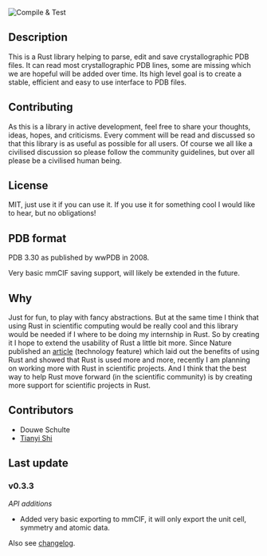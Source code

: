 ![Compile & Test](https://github.com/nonnominandus/rust-pdb/workflows/Compile%20&%20Test/badge.svg)

## Description
This is a Rust library helping to parse, edit and save crystallographic PDB files. It can read most crystallographic PDB lines, some are missing which we are hopeful will be added over time. Its high level goal is to create a stable, efficient and easy to use interface to PDB files. 

## Contributing
As this is a library in active development, feel free to share your thoughts, ideas, hopes, and criticisms. Every comment will be read and discussed so that this library is as useful as possible for all users. Of course we all like a civilised discussion so please follow the community guidelines, but over all please be a civilised human being.

## License
MIT, just use it if you can use it. If you use it for something cool I would like to hear, but no obligations!

## PDB format
PDB 3.30 as published by wwPDB in 2008.

Very basic mmCIF saving support, will likely be extended in the future.

## Why
Just for fun, to play with fancy abstractions. But at the same time I think that using Rust in scientific computing would be really cool and this library would be needed if I where to be doing my internship in Rust. So by creating it I hope to extend the usability of Rust a little bit more. Since Nature published an [article](https://www.nature.com/articles/d41586-020-03382-2) (technology feature) which laid out the benefits of using Rust and showed that Rust is used more and more, recently I am planning on working more with Rust in scientific projects. And I think that the best way to help Rust move forward (in the scientific community) is by creating more support for scientific projects in Rust.

## Contributors
* Douwe Schulte
* [Tianyi Shi](https://github.com/TianyiShi2001)

## Last update
### v0.3.3
_API additions_
* Added very basic exporting to mmCIF, it will only export the unit cell, symmetry and atomic data. 

Also see [changelog](https://github.com/nonnominandus/pdbtbx/blob/master/changelog.md).